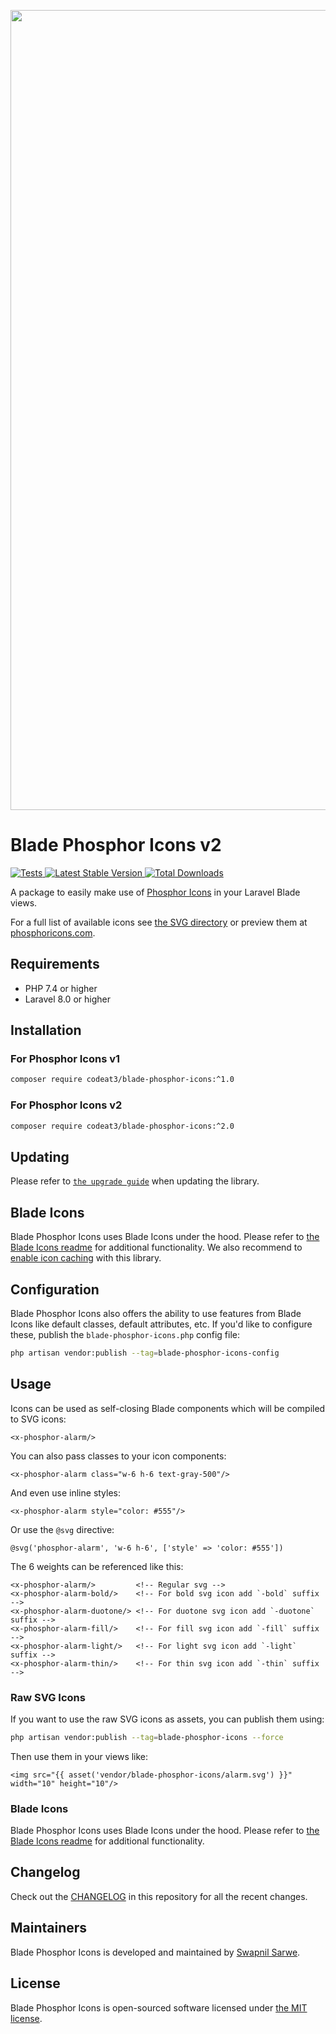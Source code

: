 <p align="center">
    <img src="./socialcard-blade-phosphor-icons.png" width="1280" title="Social Card Blade Phosphor Icons">
</p>

# Blade Phosphor Icons v2

<a href="https://github.com/codeat3/blade-phosphor-icons/actions?query=workflow%3ATests">
    <img src="https://github.com/codeat3/blade-phosphor-icons/workflows/Tests/badge.svg" alt="Tests">
</a>
<a href="https://packagist.org/packages/codeat3/blade-phosphor-icons">
    <img src="https://img.shields.io/packagist/v/codeat3/blade-phosphor-icons" alt="Latest Stable Version">
</a>
<a href="https://packagist.org/packages/codeat3/blade-phosphor-icons">
    <img src="https://img.shields.io/packagist/dt/codeat3/blade-phosphor-icons" alt="Total Downloads">
</a>

A package to easily make use of [Phosphor Icons](https://github.com/phosphor-icons/phosphor-icons) in your Laravel Blade views.

For a full list of available icons see [the SVG directory](resources/svg) or preview them at [phosphoricons.com](https://phosphoricons.com/).

## Requirements

- PHP 7.4 or higher
- Laravel 8.0 or higher

## Installation

### For Phosphor Icons v1
```bash
composer require codeat3/blade-phosphor-icons:^1.0
```

### For Phosphor Icons v2
```bash
composer require codeat3/blade-phosphor-icons:^2.0
```

## Updating

Please refer to [`the upgrade guide`](UPGRADE.md) when updating the library.

## Blade Icons

Blade Phosphor Icons uses Blade Icons under the hood. Please refer to [the Blade Icons readme](https://github.com/blade-ui-kit/blade-icons) for additional functionality. We also recommend to [enable icon caching](https://github.com/blade-ui-kit/blade-icons#caching) with this library.

## Configuration

Blade Phosphor Icons also offers the ability to use features from Blade Icons like default classes, default attributes, etc. If you'd like to configure these, publish the `blade-phosphor-icons.php` config file:

```bash
php artisan vendor:publish --tag=blade-phosphor-icons-config
```

## Usage

Icons can be used as self-closing Blade components which will be compiled to SVG icons:

```blade
<x-phosphor-alarm/>
```

You can also pass classes to your icon components:

```blade
<x-phosphor-alarm class="w-6 h-6 text-gray-500"/>
```

And even use inline styles:

```blade
<x-phosphor-alarm style="color: #555"/>
```

Or use the `@svg` directive:

```blade
@svg('phosphor-alarm', 'w-6 h-6', ['style' => 'color: #555'])
```

The 6 weights can be referenced like this:

```blade
<x-phosphor-alarm/>         <!-- Regular svg -->
<x-phosphor-alarm-bold/>    <!-- For bold svg icon add `-bold` suffix -->
<x-phosphor-alarm-duotone/> <!-- For duotone svg icon add `-duotone` suffix -->
<x-phosphor-alarm-fill/>    <!-- For fill svg icon add `-fill` suffix -->
<x-phosphor-alarm-light/>   <!-- For light svg icon add `-light` suffix -->
<x-phosphor-alarm-thin/>    <!-- For thin svg icon add `-thin` suffix -->
```
### Raw SVG Icons

If you want to use the raw SVG icons as assets, you can publish them using:

```bash
php artisan vendor:publish --tag=blade-phosphor-icons --force
```

Then use them in your views like:

```blade
<img src="{{ asset('vendor/blade-phosphor-icons/alarm.svg') }}" width="10" height="10"/>
```

### Blade Icons

Blade Phosphor Icons uses Blade Icons under the hood. Please refer to [the Blade Icons readme](https://github.com/blade-ui-kit/blade-icons) for additional functionality.

## Changelog

Check out the [CHANGELOG](CHANGELOG.md) in this repository for all the recent changes.

## Maintainers

Blade Phosphor Icons is developed and maintained by [Swapnil Sarwe](https://swapnilsarwe.com).

## License

Blade Phosphor Icons is open-sourced software licensed under [the MIT license](LICENSE.md).
